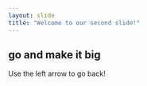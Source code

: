 ```yaml
---
layout: slide
title: "Welcome to our second slide!"
---
```

## go and make it big
Use the left arrow to go back!
